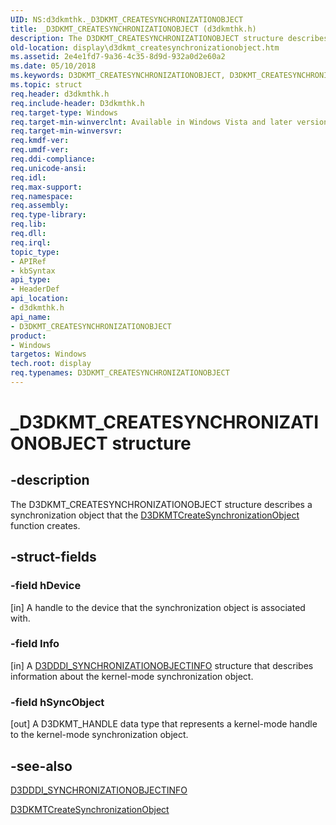 ```yaml
---
UID: NS:d3dkmthk._D3DKMT_CREATESYNCHRONIZATIONOBJECT
title: _D3DKMT_CREATESYNCHRONIZATIONOBJECT (d3dkmthk.h)
description: The D3DKMT_CREATESYNCHRONIZATIONOBJECT structure describes a synchronization object that the D3DKMTCreateSynchronizationObject function creates.
old-location: display\d3dkmt_createsynchronizationobject.htm
ms.assetid: 2e4e1fd7-9a36-4c35-8d9d-932a0d2e60a2
ms.date: 05/10/2018
ms.keywords: D3DKMT_CREATESYNCHRONIZATIONOBJECT, D3DKMT_CREATESYNCHRONIZATIONOBJECT structure [Display Devices], OpenGL_Structs_918a7c9b-3dba-4af3-aa2c-334861301304.xml, _D3DKMT_CREATESYNCHRONIZATIONOBJECT, d3dkmthk/D3DKMT_CREATESYNCHRONIZATIONOBJECT, display.d3dkmt_createsynchronizationobject
ms.topic: struct
req.header: d3dkmthk.h
req.include-header: D3dkmthk.h
req.target-type: Windows
req.target-min-winverclnt: Available in Windows Vista and later versions of the Windows operating systems.
req.target-min-winversvr: 
req.kmdf-ver: 
req.umdf-ver: 
req.ddi-compliance: 
req.unicode-ansi: 
req.idl: 
req.max-support: 
req.namespace: 
req.assembly: 
req.type-library: 
req.lib: 
req.dll: 
req.irql: 
topic_type:
- APIRef
- kbSyntax
api_type:
- HeaderDef
api_location:
- d3dkmthk.h
api_name:
- D3DKMT_CREATESYNCHRONIZATIONOBJECT
product:
- Windows
targetos: Windows
tech.root: display
req.typenames: D3DKMT_CREATESYNCHRONIZATIONOBJECT
---
```


# _D3DKMT_CREATESYNCHRONIZATIONOBJECT structure


## -description


The D3DKMT_CREATESYNCHRONIZATIONOBJECT structure describes a synchronization object that the <a href="https://msdn.microsoft.com/library/windows/hardware/ff546869">D3DKMTCreateSynchronizationObject</a> function creates.


## -struct-fields




### -field hDevice

[in] A handle to the device that the synchronization object is associated with.


### -field Info

[in] A <a href="https://msdn.microsoft.com/library/windows/hardware/ff544657">D3DDDI_SYNCHRONIZATIONOBJECTINFO</a> structure that describes information about the kernel-mode synchronization object.


### -field hSyncObject

[out] A D3DKMT_HANDLE data type that represents a kernel-mode handle to the kernel-mode synchronization object. 


## -see-also




<a href="https://msdn.microsoft.com/library/windows/hardware/ff544657">D3DDDI_SYNCHRONIZATIONOBJECTINFO</a>



<a href="https://msdn.microsoft.com/library/windows/hardware/ff546869">D3DKMTCreateSynchronizationObject</a>
 

 

